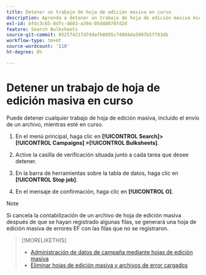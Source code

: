 ```yaml
---
title: Detener un trabajo de hoja de edición masiva en curso
description: Aprenda a detener un trabajo de hoja de edición masiva mientras está en proceso.
exl-id: bfdc3c65-8dfc-4683-a39d-05d40078fd2d
feature: Search Bulksheets
source-git-commit: 052574217d7ddafb8895c74094da5997b5ff83db
workflow-type: tm+mt
source-wordcount: '110'
ht-degree: 0%

---
```


# Detener un trabajo de hoja de edición masiva en curso

Puede detener cualquier trabajo de hoja de edición masiva, incluido el envío de un archivo, mientras esté en curso.

1. En el menú principal, haga clic en **[!UICONTROL Search]> [!UICONTROL Campaigns] >[!UICONTROL Bulksheets]**.

1. Active la casilla de verificación situada junto a cada tarea que desee detener.

1. En la barra de herramientas sobre la tabla de datos, haga clic en **[!UICONTROL Stop job]**.

1. En el mensaje de confirmación, haga clic en **[!UICONTROL O]**.

>[!NOTE]
>
>Si cancela la contabilización de un archivo de hoja de edición masiva después de que se hayan registrado algunas filas, se generará una hoja de edición masiva de errores EF con las filas que no se registraron.

>[!MORELIKETHIS]
>
>* [Administración de datos de campaña mediante hojas de edición masiva](bulksheet-about.md)
>* [Eliminar hojas de edición masiva y archivos de error cargados](bulksheet-delete.md)
